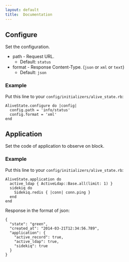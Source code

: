 ```yaml
---
layout: default
title:  Documentation
---
```


## Configure

Set the configuration.

* path - Request URL.
  * Default: `status`
* format - Response Content-Type. (`json` or `xml` or `text`)
  * Default: `json`

### Example

Put this line to your `config/initializers/alive_state.rb`:

```
AliveState.configure do |config|
  config.path = 'info/status'
  config.format = 'xml'
end
```

## Application

Set the code of application to observe on block.

### Example

Put this line to your `config/initializers/alive_state.rb`:

```
AliveState.application do
  active_ldap { ActiveLdap::Base.all(limit: 1) }
  sidekiq do
    Sidekiq.redis { |conn| conn.ping }
  end
end
```

Response in the format of json:

```
{
  "state": "green",
  "created_at": "2014-03-21T12:34:56.789",
  "application": {
    "active_record": true,
    "active_ldap": true,
    "sidekiq": true
  }
}
```
